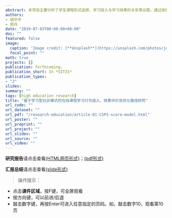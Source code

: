 ```yaml
---
abstract: 本项目主要分析了学生课程形式选择、学习投入与学习效果的关系等议题，通过收集了四个年级（2013-2016级）共19452名学生在11个连续学期（2013秋学期-2018春学期）上的通识课程学习相关数据，进行了相关实证分析。本研究实证分析部分重点比较了学生在传统课程和在线课程上的学习行为和学习效果差异。相关实证分析发现：（1）为了完成通识课程模块学分，大部分学生在传统通识课程和在线通识课程之间做出了理性选择和平衡。大部分学生的通识课学分获得任务主要在前两年就会完成，学生在各个观察年的累计获得通识课程总学分基本服从正态分布。学生都会大二学年及以前选择并获得相应的在线课程学分，后续阶段基本就不再通过在线课程平台获得通识课程学分。（2）学生不会因为“新奇”心理而参加在线课程平台（无论是智慧树平台还是尔雅平台），更多只是为了完成通识课学分要求，因而学生的学习行为表现出典型的“理性人”特点。即便是同时拥有两个在线课程平台的选择自由，学生的选课决策和学习行为更多地是受到学分政策、平台依赖性等因素的决定。（3）影响学生选择在线或传统课程方式及学习效果的因素有很多，通过在线课程学习形式选择的倾向得分分析，发现高考分数与一本录取线分差越大、入学年龄越大、理科生、政治面貌为党员、来自农村地区、女生，越**不倾向**于选择在线课程；此外，学生更倾向于认为在线课程和传统课程学习形式在学习决策中具有较强的替代性关系。（4）对于课程学习效果的影响分析中，研究发现是否选择在线课程对课程成绩有显著正向影响。如果某个学生选择在线课程，则会比其选择传统课程高1.5205分。高考分数与录取线的分差对课程学习成绩有显著正向影响，如果一个学生高考分数与录取线（本省一本）的分差35分，那么这一分差水平将会为其带来课程成绩0.7406分的提高。（5）倾向得分分析方法的处置效应结论认为，男生的在线课成绩会潜在低于其传统课程成绩；高考分数与录取线分差小的学生、来自城镇的学生、非东部生源学生，这三类群体在线课程成绩都会潜在高于其传统课程成绩。如果学生能够自由选择在线课程，那么在线课程学习能够提高其课程成绩（ATT为正数）；但是正因为学生有了这种自由选择，却带来了全体学生平均课程成绩的降低（ATE为负数）。基于相关研究和实证结论，本项目进一步构建了在线课程学习效果评价指标体系，指出了学习型社区发展理念的重要实践价值，最后提出了若干政策建议。
authors:
- 胡华平
- 周丹
date: "2019-07-03T00:00:00+08:00"
doi: ""
featured: false
image:
  caption: 'Image credit: [**Unsplash**](https://unsplash.com/photos/jdD8gXaTZsc)'
  focal_point: ""
math: true
projects: []
publication: forthcoming.
publication_short: In *SITIS*
publication_types:
- "2"
slides: 
summary: ""
tags: [high education research]
title: "基于学习型社区模式的在线课程学习行为投入、效果评价及优化路径研究"
url_code: ""
url_dataset: ""
url_pdf: "/research-education/article-01-CSPS-score-model.html"
url_poster: ""
url_preprint: ""
url_project: ""
url_slides: ""
url_source: ""
url_video: ""
---
```



**研究报告**请点击查看[(HTML网页形式)](/research-education/report-01-CSPS-score-model.html)；[(pdf形式)](/research-education/report-01-CSPS-score-model.pdf)

**汇报总结**请点击查看[(slide形式)](/research-education/slide-01-CSPS-score-model.html)

>操作提示：
- 点击**课件区域**，按F键，可全屏观看
- 按方向键，可以前进/后退
- 敲击数字键，再按Enter可进入任意指定的页码。如，敲击数字10，观看第10页
